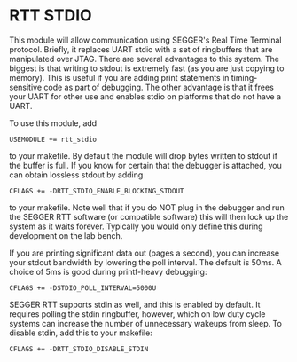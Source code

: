 # RTT STDIO

This module will allow communication using SEGGER's Real Time Terminal protocol.
Briefly, it replaces UART stdio with a set of ringbuffers that are manipulated
over JTAG. There are several advantages to this system. The biggest is that
writing to stdout is extremely fast (as you are just copying to memory). This
is useful if you are adding print statements in timing-sensitive code as part
of debugging. The other advantage is that it frees your UART for other use
and enables stdio on platforms that do not have a UART.

To use this module, add

```
USEMODULE += rtt_stdio
```

to your makefile. By default the module will drop bytes written to stdout if the
buffer is full. If you know for certain that the debugger is attached, you
can obtain lossless stdout by adding

```
CFLAGS += -DRTT_STDIO_ENABLE_BLOCKING_STDOUT
```

to your makefile. Note well that if you do NOT plug in the debugger and run
the SEGGER RTT software (or compatible software) this will then lock up the
system as it waits forever. Typically you would only define this during
development on the lab bench.

If you are printing significant data out (pages a second), you can increase
your stdout bandwidth by lowering the poll interval. The default is 50ms.
A choice of 5ms is good during printf-heavy debugging:

```
CFLAGS += -DSTDIO_POLL_INTERVAL=5000U
```

SEGGER RTT supports stdin as well, and this is enabled by default. It requires
polling the stdin ringbuffer, however, which on low duty cycle systems
can increase the number of unnecessary wakeups from sleep. To disable stdin,
add this to your makefile:

```
CFLAGS += -DRTT_STDIO_DISABLE_STDIN
```

